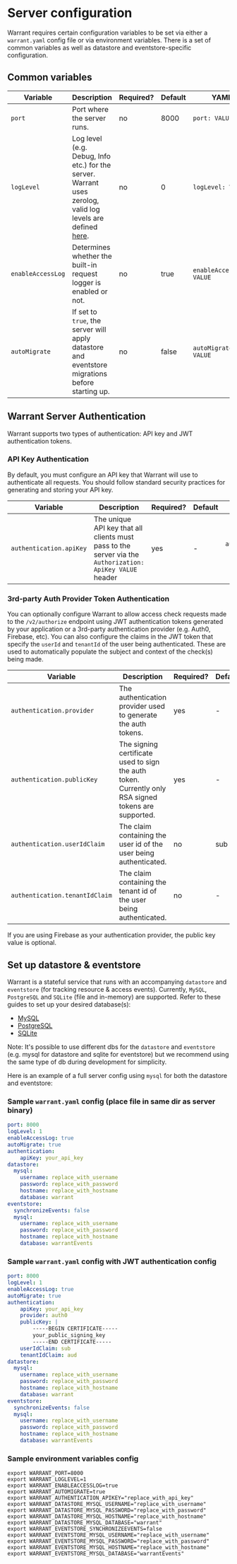 # Server configuration

Warrant requires certain configuration variables to be set via either a `warrant.yaml` config file or via environment variables. There is a set of common variables as well as datastore and eventstore-specific configuration.

## Common variables

| Variable | Description | Required? | Default | YAML | ENV VAR |
| -------- | ----------- | --------- | ------- | ---- | ------- |
| `port` | Port where the server runs. | no | 8000 | `port: VALUE` | `WARRANT_PORT=VALUE` |
| `logLevel` | Log level (e.g. Debug, Info etc.) for the server. Warrant uses zerolog, valid log levels are defined [here](https://github.com/rs/zerolog#leveled-logging). | no | 0 | `logLevel: VALUE` | `WARRANT_LOGLEVEL=VALUE` |
| `enableAccessLog` | Determines whether the built-in request logger is enabled or not. | no | true | `enableAccessLog: VALUE` | `WARRANT_ENABLEACCESSLOG=VALUE` |
| `autoMigrate` | If set to `true`, the server will apply datastore and eventstore migrations before starting up. | no | false | `autoMigrate: VALUE` | `WARRANT_AUTOMIGRATE=VALUE` |

## Warrant Server Authentication
Warrant supports two types of authentication: API key and JWT authentication tokens.

### API Key Authentication
By default, you must configure an API key that Warrant will use to authenticate all requests. You should follow standard security practices for generating and storing your API key.

| Variable | Description | Required? | Default | YAML | ENV VAR |
| -------- | ----------- | --------- | ------- | ---- | ------- |
| `authentication.apiKey` | The unique API key that all clients must pass to the server via the `Authorization: ApiKey VALUE` header | yes | - | `authentication:`<br>&emsp;`apiKey: VALUE` | `WARRANT_AUTHENTICATION_APIKEY=VALUE` |

### 3rd-party Auth Provider Token Authentication
You can optionally configure Warrant to allow access check requests made to the `/v2/authorize` endpoint using JWT authentication tokens generated by your application or a 3rd-party authentication provider (e.g. Auth0, Firebase, etc). You can also configure the claims in the JWT token that specify the `userId` and `tenantId` of the user being authenticated. These are used to automatically populate the subject and context of the check(s) being made.

| Variable | Description | Required? | Default | YAML | ENV VAR |
| -------- | ----------- | --------- | ------- | ---- | ------- |
| `authentication.provider` | The authentication provider used to generate the auth tokens. | yes | - | `authentication:`<br>&emsp;`provider: VALUE` | `WARRANT_AUTHENTICATION_PROVIDER=VALUE` |
| `authentication.publicKey` | The signing certificate used to sign the auth token. Currently only RSA signed tokens are supported. | yes | - | `authentication:`<br>&emsp;`publicKey: VALUE` | `WARRANT_AUTHENTICATION_PUBLICKEY=VALUE` |
| `authentication.userIdClaim` | The claim containing the user id of the user being authenticated. | no | sub | `authentication:`<br>&emsp;`userIdClaim: VALUE` | `WARRANT_AUTHENTICATION_USERIDCLAIM=VALUE` |
| `authentication.tenantIdClaim` | The claim containing the tenant id of the user being authenticated. | no | - | `authentication:`<br>&emsp;`tenantIdClaim: VALUE` | `WARRANT_AUTHENTICATION_TENANTIDCLAIM=VALUE` |

If you are using Firebase as your authentication provider, the public key value is optional.

## Set up datastore & eventstore

Warrant is a stateful service that runs with an accompanying `datastore` and `eventstore` (for tracking resource & access events). Currently, `MySQL`, `PostgreSQL` and `SQLite` (file and in-memory) are supported. Refer to these guides to set up your desired database(s):

- [MySQL](/migrations/datastore/mysql/README.md)
- [PostgreSQL](/migrations/datastore/postgres/README.md)
- [SQLite](/migrations/datastore/sqlite/README.md)

Note: It's possible to use different dbs for the `datastore` and `eventstore` (e.g. mysql for datastore and sqlite for eventstore) but we recommend using the same type of db during development for simplicity.

Here is an example of a full server config using `mysql` for both the datastore and eventstore:

### Sample `warrant.yaml` config (place file in same dir as server binary)

```yaml
port: 8000
logLevel: 1
enableAccessLog: true
autoMigrate: true
authentication:
    apiKey: your_api_key
datastore:
  mysql:
    username: replace_with_username
    password: replace_with_password
    hostname: replace_with_hostname
    database: warrant
eventstore:
  synchronizeEvents: false
  mysql:
    username: replace_with_username
    password: replace_with_password
    hostname: replace_with_hostname
    database: warrantEvents
```

### Sample `warrant.yaml` config with JWT authentication config
```yaml
port: 8000
logLevel: 1
enableAccessLog: true
autoMigrate: true
authentication:
    apiKey: your_api_key
    provider: auth0
    publicKey: |
        -----BEGIN CERTIFICATE-----
        your_public_signing_key
        -----END CERTIFICATE-----
    userIdClaim: sub
    tenantIdClaim: aud
datastore:
  mysql:
    username: replace_with_username
    password: replace_with_password
    hostname: replace_with_hostname
    database: warrant
eventstore:
  synchronizeEvents: false
  mysql:
    username: replace_with_username
    password: replace_with_password
    hostname: replace_with_hostname
    database: warrantEvents
```

### Sample environment variables config

```shell
export WARRANT_PORT=8000
export WARRANT_LOGLEVEL=1
export WARRANT_ENABLEACCESSLOG=true
export WARRANT_AUTOMIGRATE=true
export WARRANT_AUTHENTICATION_APIKEY="replace_with_api_key"
export WARRANT_DATASTORE_MYSQL_USERNAME="replace_with_username"
export WARRANT_DATASTORE_MYSQL_PASSWORD="replace_with_password"
export WARRANT_DATASTORE_MYSQL_HOSTNAME="replace_with_hostname"
export WARRANT_DATASTORE_MYSQL_DATABASE="warrant"
export WARRANT_EVENTSTORE_SYNCHRONIZEEVENTS=false
export WARRANT_EVENTSTORE_MYSQL_USERNAME="replace_with_username"
export WARRANT_EVENTSTORE_MYSQL_PASSWORD="replace_with_password"
export WARRANT_EVENTSTORE_MYSQL_HOSTNAME="replace_with_hostname"
export WARRANT_EVENTSTORE_MYSQL_DATABASE="warrantEvents"
```
